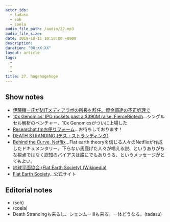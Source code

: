```yaml
---
actor_ids:
  - tadasu
  - soh
  - coela
audio_file_path: /audio/27.mp3
audio_file_size: 
date: 2019-10-11 10:58:00 +0900
description: 
duration: "00:XX:XX"
layout: article
tags: 
  - 
  - 
  - 
title: 27. hogehogehoge
---
```


## Show notes
- [伊藤穰一氏がMITメディアラボの所長を辞任、資金調達の不正処理で](https://jp.techcrunch.com/2019/09/08/2019-09-07-joi-ito-resigns-as-mit-media-lab-head-in-wake-of-jeffrey-epstein-reporting/)
- [10x Genomics' IPO rockets past a $390M raise. FierceBiotech](https://www.fiercebiotech.com/medtech/10x-genomics-ipo-rockets-past-a-390m-raise)...シングルセル解析のベンチャー、10x Genomicsがついに上場した
- [Researchat.fmお便りフォーム](https://researchat.fm/form.html)...お待ちしております！
- [DEATH STRANDING (デス・ストランディング)](https://www.jp.playstation.com/games/death-stranding/)
- [Behind the Curve, Netflix](https://www.netflix.com/title/81015076)...Flat earth theoryを信じる人々のNetflixが作成したドキュメンタリー。下らない馬鹿げた人々が唱える説、というありがちな視点ではなく認知のバイアスは誰にでもありうる、というメッセージがとてもよい。
- [地球平面協会 (Flat Earth Society) (Wikipedia)](https://ja.wikipedia.org/wiki/%E5%9C%B0%E7%90%83%E5%B9%B3%E9%9D%A2%E5%8D%94%E4%BC%9A)
- [Flat Earth Society](https://www.tfes.org/)...公式サイト


## Editorial notes
- (soh)
- (coela)
- Death Strandingも来るし、シェンムーIIIも来る。一体どうなる。(tadasu)
